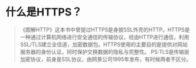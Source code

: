 # 什么是HTTPS？
>《图解HTTP》这本书中曾提过HTTPS是身披SSL外壳的HTTP。HTTPS是一种通过计算机网络进行安全通信的传输协议，经由HTTP进行通信，利用SSL/TLS建立全信道，加密数据包。HTTPS使用的主要目的是提供对网站服务器的身份认证，同时保护交换数据的隐私与完整性。
>PS:TLS是传输层加密协议，前身是SSL协议，由网景公司1995年发布，有时候两者不区分。
